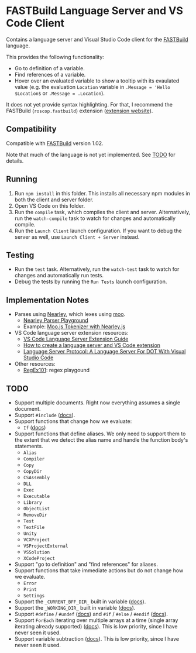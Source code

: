# FASTBuild Language Server and VS Code Client

Contains a language server and Visual Studio Code client for the [FASTBuild](https://www.fastbuild.org/) language.

This provides the following functionality:
* Go to definition of a variable.
* Find references of a variable.
* Hover over an evaluated variable to show a tooltip with its evaulated value (e.g. the evaluation `Location` variable in `.Message = 'Hello $Location$` or `.Message = .Location`).

It does not yet provide syntax highlighting. For that, I recommend the FASTBuild (`roscop.fastbuild`) extension ([extension website](https://marketplace.visualstudio.com/items?itemName=RoscoP.fastbuild)).

## Compatibility

Compatible with [FASTBuild](https://www.fastbuild.org/) version 1.02.

Note that much of the language is not yet implemented. See [TODO](#todo) for details.

## Running

1. Run `npm install` in this folder. This installs all necessary npm modules in both the client and server folder.
2. Open VS Code on this folder.
3. Run the `compile` task, which compiles the client and server. Alternatively, run the `watch-compile` task to watch for changes and automatically compile.
4. Run the `Launch Client` launch configuration. If you want to debug the server as well, use `Launch Client + Server` instead.

## Testing

* Run the `test` task. Alternatively, run the `watch-test` task to watch for changes and automatically run tests.
* Debug the tests by running the `Run Tests` launch configuration.

## Implementation Notes

* Parses using [Nearley](https://nearley.js.org/), which lexes using [moo](https://github.com/no-context/moo).
    * [Nearley Parser Playground](https://omrelli.ug/nearley-playground/)
	* Example: [Moo.js Tokenizer with Nearley.js](https://www.youtube.com/watch?v=GP91_duEmk8)
* VS Code language server extension resources:
    * [VS Code Language Server Extension Guide](https://code.visualstudio.com/api/language-extensions/language-server-extension-guide)
	* [How to create a language server and VS Code extension](https://github.com/donaldpipowitch/how-to-create-a-language-server-and-vscode-extension)
	* [Language Server Protocol: A Language Server For DOT With Visual Studio Code](https://tomassetti.me/language-server-dot-visual-studio/)
* Other resources:
    * [RegEx101](https://regex101.com/): regex playgound

## TODO

* Support multiple documents. Right now everything assumes a single document.
* Support `#include` ([docs](https://www.fastbuild.org/docs/syntaxguide.html#include)).
* Support functions that change how we evaluate:
    * `If` ([docs](https://www.fastbuild.org/docs/functions/if.html))
* Support functions that define aliases. We only need to support them to the extent that we detect the alias name and handle the function body's statements.
    * `Alias`
    * `Compiler`
    * `Copy`
    * `CopyDir`
    * `CSAssembly`
    * `DLL`
    * `Exec`
    * `Executable`
    * `Library`
    * `ObjectList`
    * `RemoveDir`
    * `Test`
    * `TextFile`
    * `Unity`
    * `VCXProject`
    * `VSProjectExternal`
    * `VSSolution`
    * `XCodeProject`
* Support "go to definition" and "find references" for aliases.
* Support functions that take immediate actions but do not change how we evaluate.
    * `Error`
    * `Print`
    * `Settings`
* Support the `_CURRENT_BFF_DIR_` built in variable ([docs](https://www.fastbuild.org/docs/syntaxguide.html#builtin)).
* Support the `_WORKING_DIR_` built in variable ([docs](https://www.fastbuild.org/docs/syntaxguide.html#builtin)).
* Support `#define` / `#undef` ([docs](https://www.fastbuild.org/docs/syntaxguide.html#define)) and `#if` / `#else` / `#endif` ([docs](https://www.fastbuild.org/docs/syntaxguide.html#if)).
* Support `ForEach` iterating over multiple arrays at a time (single array iterating already supported) ([docs](https://www.fastbuild.org/docs/functions/foreach.html)). This is low priority, since I have never seen it used.
* Support variable subtraction ([docs](https://www.fastbuild.org/docs/syntaxguide.html#modification)). This is low priority, since I have never seen it used.
